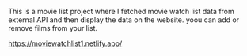 This is a movie list project where I fetched movie watch list data from         
external API and then display the data on the website. yoou can add or remove films from your list.                                                                                                                                                                                                                                                      
 
https://moviewatchlist1.netlify.app/      

